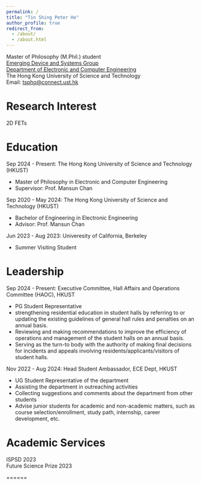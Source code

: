 ```yaml
---
permalink: /
title: "Tin Shing Peter Ho"
author_profile: true
redirect_from: 
  - /about/
  - /about.html
---
```


Master of Philosophy (M.Phil.) student  
[Emerging Device and Systems Group](https://device.hkust.edu.hk/)  
[Department of Electronic and Computer Engineering](https://ece.hkust.edu.hk/)       
The Hong Kong University of Science and Technology     
Email: tspho@connect.ust.hk  

Research Interest
======
2D FETs 

Education
======
Sep 2024 - Present: The Hong Kong University of Science and Technology (HKUST)

* Master of Philosophy in Electronic and Computer Engineering
* Supervisor: Prof. Mansun Chan

Sep 2020 - May 2024: The Hong Kong University of Science and Technology (HKUST)

* Bachelor of Engineering in Electronic Engineering
* Advisor: Prof. Mansun Chan

Jun 2023 - Aug 2023: Univeresity of California, Berkeley 

 * Summer Visiting Student

Leadership
=====
Sep 2024 - Present: Executive Committee, Hall Affairs and Operations Committee (HAOC), HKUST 
 * PG Student Representative
 * strengthening residential education in student halls by referring to or updating the existing guidelines of general hall rules and penalties on an annual basis.
 * Reviewing and making recommendations to improve the efficiency of operations and management of the student halls on an annual basis.
 * Serving as the turn-to body with the authority of making final decisions for incidents and appeals involving residents/applicants/visitors of student halls.

Nov 2022 - Aug 2024: Head Student Ambassador, ECE Dept, HKUST 
 * UG Student Representative of the department
 * Assisting the department in outreaching activities
 * Collecting suggestions and comments about the department from other students
 * Advise junior students for academic and non-academic matters, such as course selection/enrollment, study path, internship, career development, etc.



   
Academic Services
======
ISPSD 2023  
Future Science Prize 2023

======
<br/><br/>
<script type="text/javascript" id="clstr_globe" src="//clustrmaps.com/globe.js?d=BBbc9rH8mbSy1JtGxE7TXFw4l3alzPbcIcVwQep6GoY"></script>
